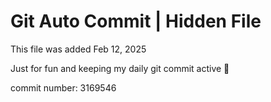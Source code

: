 # Git Auto Commit | Hidden File

This file was added Feb 12, 2025

Just for fun and keeping my daily git commit active 🤪

commit number: 3169546
